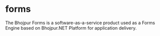 # forms
The Bhojpur Forms is a software-as-a-service product used as a Forms Engine based on Bhojpur.NET Platform for application delivery.
